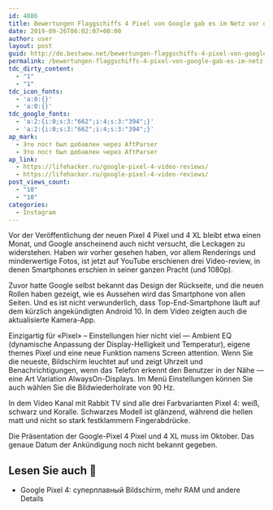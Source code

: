 ```yaml
---
id: 4886
title: Bewertungen Flaggschiffs 4 Pixel von Google gab es im Netz vor der Ankündigung
date: 2019-09-26T06:02:07+00:00
author: user
layout: post
guid: http://de.bestwow.net/bewertungen-flaggschiffs-4-pixel-von-google-gab-es-im-netz-vor-der-ank-ndigung/
permalink: /bewertungen-flaggschiffs-4-pixel-von-google-gab-es-im-netz-vor-der-ank-ndigung/
tdc_dirty_content:
  - "1"
  - "1"
tdc_icon_fonts:
  - 'a:0:{}'
  - 'a:0:{}'
tdc_google_fonts:
  - 'a:2:{i:0;s:3:"662";i:4;s:3:"394";}'
  - 'a:2:{i:0;s:3:"662";i:4;s:3:"394";}'
ap_mark:
  - Это пост был добавлен через AftParser
  - Это пост был добавлен через AftParser
ap_link:
  - https://lifehacker.ru/google-pixel-4-video-reviews/
  - https://lifehacker.ru/google-pixel-4-video-reviews/
post_views_count:
  - "10"
  - "10"
categories:
  - Instagram
---
```

Vor der Veröffentlichung der neuen Pixel 4 Pixel und 4 XL bleibt etwa einen Monat, und Google anscheinend auch nicht versucht, die Leckagen zu widerstehen. Haben wir vorher gesehen haben, vor allem Renderings und minderwertige Fotos, ist jetzt auf YouTube erschienen drei Video-review, in denen Smartphones erschien in seiner ganzen Pracht (und 1080p).</p> 

Zuvor hatte Google selbst bekannt das Design der Rückseite, und die neuen Rollen haben gezeigt, wie es Aussehen wird das Smartphone von allen Seiten. Und es ist nicht verwunderlich, dass Top-End-Smartphone läuft auf dem kürzlich angekündigten Android 10. In dem Video zeigten auch die aktualisierte Kamera-App.</p> 

Einzigartig für «Pixel» &#8211; Einstellungen hier nicht viel — Ambient EQ (dynamische Anpassung der Display-Helligkeit und Temperatur), eigene themes Pixel und eine neue Funktion namens Screen attention. Wenn Sie die neueste, Bildschirm leuchtet auf und zeigt Uhrzeit und Benachrichtigungen, wenn das Telefon erkennt den Benutzer in der Nähe — eine Art Variation AlwaysOn-Displays. Im Menü Einstellungen können Sie auch wählen Sie die Bildwiederholrate von 90 Hz.</p> 

In dem Video Kanal mit Rabbit TV sind alle drei Farbvarianten Pixel 4: weiß, schwarz und Koralle. Schwarzes Modell ist glänzend, während die hellen matt und nicht so stark festklammern Fingerabdrücke.

Die Präsentation der Google-Pixel 4 Pixel und 4 XL muss im Oktober. Das genaue Datum der Ankündigung noch nicht bekannt gegeben.

<div>
  <h2 class="read-also__title">
    <span>Lesen Sie auch</span> <span>🧐 </span>
  </h2>
  
  <ul class="read-also__list">
    <li>
      Google Pixel 4: суперплавный Bildschirm, mehr RAM und andere Details
    </li>
  </ul>
</div>